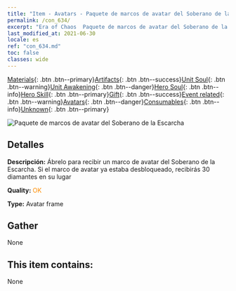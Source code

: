 ```yaml
---
title: "Item - Avatars - Paquete de marcos de avatar del Soberano de la Escarcha"
permalink: /con_634/
excerpt: "Era of Chaos  Paquete de marcos de avatar del Soberano de la Escarcha"
last_modified_at: 2021-06-30
locale: es
ref: "con_634.md"
toc: false
classes: wide
---
```

 [Materials](/ItemsES/){: .btn .btn--primary}[Artifacts](/ItemsES/Artifacts/){: .btn .btn--success}[Unit Soul](/ItemsES/UnitSoul/){: .btn .btn--warning}[Unit Awakening](/ItemsES/UnitAwakening/){: .btn .btn--danger}[Hero Soul](/ItemsES/HeroSoul/){: .btn .btn--info}[Hero Skill](/ItemsES/HeroSkill/){: .btn .btn--primary}[Gift](/ItemsES/Gift/){: .btn .btn--success}[Event related](/ItemsES/Events/){: .btn .btn--warning}[Avatars](/ItemsES/Avatars/){: .btn .btn--danger}[Consumables](/ItemsES/Consumables/){: .btn .btn--info}[Unknown](/ItemsES/Unknown/){: .btn .btn--primary}

 ![Paquete de marcos de avatar del Soberano de la Escarcha](/images/a/avatarFrame_38.png)

## Detalles
 **Descripción:** Ábrelo para recibir un marco de avatar del Soberano de la Escarcha. Si el marco de avatar ya estaba desbloqueado, recibirás 30 diamantes en su lugar

 **Quality:** <span style="color: #FF8C00">OK</span>

 **Type:** Avatar frame

## Gather

  None

## This item contains:

  None

